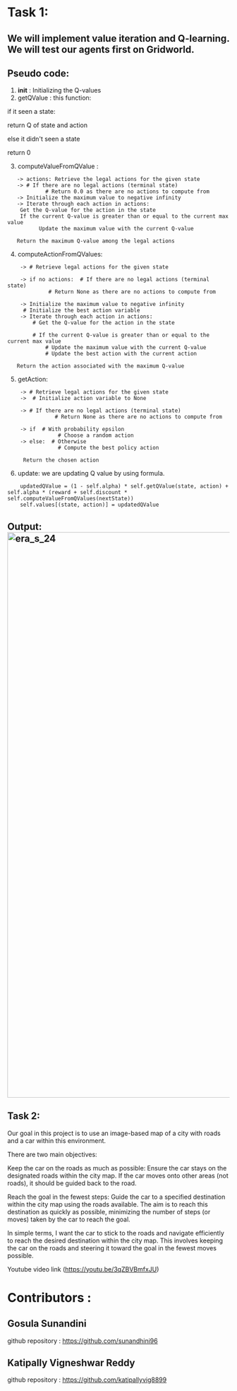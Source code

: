 # Task 1:

## We will implement value iteration and Q-learning. We will test our agents first on Gridworld.

## Pseudo code:
1. __init__  : Initializing the Q-values 
2. getQValue : 
 this function:

if it seen a state:

   return Q of state and action

else it didn't seen a state

   return 0 
   
3. computeValueFromQValue :
```
   -> actions: Retrieve the legal actions for the given state
   -> # If there are no legal actions (terminal state)
            # Return 0.0 as there are no actions to compute from
   -> Initialize the maximum value to negative infinity
   -> Iterate through each action in actions:
    Get the Q-value for the action in the state
    If the current Q-value is greater than or equal to the current max value
          Update the maximum value with the current Q-value

   Return the maximum Q-value among the legal actions
```

4. computeActionFromQValues:
```
    -> # Retrieve legal actions for the given state

    -> if no actions:  # If there are no legal actions (terminal state)
             # Return None as there are no actions to compute from

    -> Initialize the maximum value to negative infinity
     # Initialize the best action variable
    -> Iterate through each action in actions:
        # Get the Q-value for the action in the state

        # If the current Q-value is greater than or equal to the current max value
            # Update the maximum value with the current Q-value
            # Update the best action with the current action

   Return the action associated with the maximum Q-value
```
5. getAction:
```
    -> # Retrieve legal actions for the given state
    ->  # Initialize action variable to None

    -> # If there are no legal actions (terminal state)
               # Return None as there are no actions to compute from

    -> if  # With probability epsilon
                # Choose a random action
    -> else:  # Otherwise
                # Compute the best policy action

     Return the chosen action
```
6. update: we are updating Q value by using formula.
```
    updatedQValue = (1 - self.alpha) * self.getQValue(state, action) + self.alpha * (reward + self.discount * self.computeValueFromQValues(nextState))
    self.values[(state, action)] = updatedQValue
```

## Output: <img width="1280" alt="era_s_24" src="https://github.com/sunandhini96/TSAI_ERAV1/assets/63030539/bd1cba62-8422-4b0a-b84a-5ae9fd118e51">
   
## Task 2:  

Our goal in this project is to use an image-based map of a city with roads and a car within this environment. 

There are two main objectives:

Keep the car on the roads as much as possible: Ensure the car stays on the designated roads within the city map. If the car moves onto other areas (not roads), it should be guided back to the road.

Reach the goal in the fewest steps: Guide the car to a specified destination within the city map using the roads available. The aim is to reach this destination as quickly as possible, minimizing the number of steps (or moves) taken by the car to reach the goal.

In simple terms, I want the car to stick to the roads and navigate efficiently to reach the desired destination within the city map. This involves keeping the car on the roads and steering it toward the goal in the fewest moves possible.

Youtube video link (https://youtu.be/3qZBVBmfxJU)


#  Contributors :

## Gosula Sunandini 
github repository : https://github.com/sunandhini96
## Katipally Vigneshwar Reddy
github repository : https://github.com/katipallyvig8899
